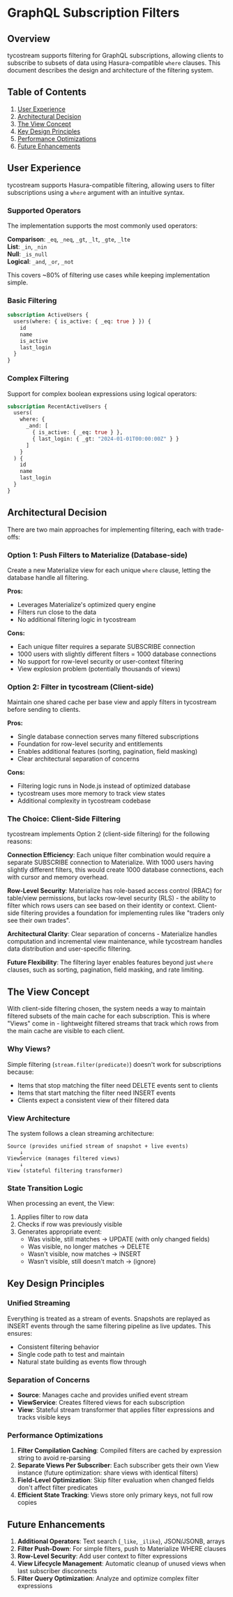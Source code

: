 # GraphQL Subscription Filters

## Overview

tycostream supports filtering for GraphQL subscriptions, allowing clients to subscribe to subsets of data using Hasura-compatible `where` clauses. This document describes the design and architecture of the filtering system.

## Table of Contents

1. [User Experience](#user-experience)
2. [Architectural Decision](#architectural-decision)
3. [The View Concept](#the-view-concept)
4. [Key Design Principles](#key-design-principles)
5. [Performance Optimizations](#performance-optimizations)
6. [Future Enhancements](#future-enhancements)

## User Experience

tycostream supports Hasura-compatible filtering, allowing users to filter subscriptions using a `where` argument with an intuitive syntax.

### Supported Operators

The implementation supports the most commonly used operators:

**Comparison**: `_eq`, `_neq`, `_gt`, `_lt`, `_gte`, `_lte`  
**List**: `_in`, `_nin`  
**Null**: `_is_null`  
**Logical**: `_and`, `_or`, `_not`

This covers ~80% of filtering use cases while keeping implementation simple.

### Basic Filtering

```graphql
subscription ActiveUsers {
  users(where: { is_active: { _eq: true } }) {
    id
    name
    is_active
    last_login
  }
}
```

### Complex Filtering

Support for complex boolean expressions using logical operators:

```graphql
subscription RecentActiveUsers {
  users(
    where: {
      _and: [
        { is_active: { _eq: true } },
        { last_login: { _gt: "2024-01-01T00:00:00Z" } }
      ]
    }
  ) {
    id
    name
    last_login
  }
}
```

## Architectural Decision

There are two main approaches for implementing filtering, each with trade-offs:

### Option 1: Push Filters to Materialize (Database-side)
Create a new Materialize view for each unique `where` clause, letting the database handle all filtering.

**Pros:**
- Leverages Materialize's optimized query engine
- Filters run close to the data
- No additional filtering logic in tycostream

**Cons:**
- Each unique filter requires a separate SUBSCRIBE connection
- 1000 users with slightly different filters = 1000 database connections
- No support for row-level security or user-context filtering
- View explosion problem (potentially thousands of views)

### Option 2: Filter in tycostream (Client-side)
Maintain one shared cache per base view and apply filters in tycostream before sending to clients.

**Pros:**
- Single database connection serves many filtered subscriptions
- Foundation for row-level security and entitlements
- Enables additional features (sorting, pagination, field masking)
- Clear architectural separation of concerns

**Cons:**
- Filtering logic runs in Node.js instead of optimized database
- tycostream uses more memory to track view states
- Additional complexity in tycostream codebase

### The Choice: Client-Side Filtering

tycostream implements Option 2 (client-side filtering) for the following reasons:

**Connection Efficiency**: Each unique filter combination would require a separate SUBSCRIBE connection to Materialize. With 1000 users having slightly different filters, this would create 1000 database connections, each with cursor and memory overhead.

**Row-Level Security**: Materialize has role-based access control (RBAC) for table/view permissions, but lacks row-level security (RLS) - the ability to filter which rows users can see based on their identity or context. Client-side filtering provides a foundation for implementing rules like "traders only see their own trades".

**Architectural Clarity**: Clear separation of concerns - Materialize handles computation and incremental view maintenance, while tycostream handles data distribution and user-specific filtering.

**Future Flexibility**: The filtering layer enables features beyond just `where` clauses, such as sorting, pagination, field masking, and rate limiting.

## The View Concept

With client-side filtering chosen, the system needs a way to maintain filtered subsets of the main cache for each subscription. This is where "Views" come in - lightweight filtered streams that track which rows from the main cache are visible to each client.

### Why Views?

Simple filtering (`stream.filter(predicate)`) doesn't work for subscriptions because:
- Items that stop matching the filter need DELETE events sent to clients
- Items that start matching the filter need INSERT events  
- Clients expect a consistent view of their filtered data

### View Architecture

The system follows a clean streaming architecture:

```
Source (provides unified stream of snapshot + live events)
    ↓
ViewService (manages filtered views)
    ↓
View (stateful filtering transformer)
```

### State Transition Logic

When processing an event, the View:
1. Applies filter to row data
2. Checks if row was previously visible
3. Generates appropriate event:
   - Was visible, still matches → UPDATE (with only changed fields)
   - Was visible, no longer matches → DELETE  
   - Wasn't visible, now matches → INSERT
   - Wasn't visible, still doesn't match → (ignore)

## Key Design Principles

### Unified Streaming

Everything is treated as a stream of events. Snapshots are replayed as INSERT events through the same filtering pipeline as live updates. This ensures:
- Consistent filtering behavior
- Single code path to test and maintain
- Natural state building as events flow through

### Separation of Concerns

- **Source**: Manages cache and provides unified event stream
- **ViewService**: Creates filtered views for each subscription
- **View**: Stateful stream transformer that applies filter expressions and tracks visible keys

### Performance Optimizations

1. **Filter Compilation Caching**: Compiled filters are cached by expression string to avoid re-parsing
2. **Separate Views Per Subscriber**: Each subscriber gets their own View instance (future optimization: share views with identical filters)
3. **Field-Level Optimization**: Skip filter evaluation when changed fields don't affect filter predicates
4. **Efficient State Tracking**: Views store only primary keys, not full row copies

## Future Enhancements

1. **Additional Operators**: Text search (`_like`, `_ilike`), JSON/JSONB, arrays
2. **Filter Push-Down**: For simple filters, push to Materialize WHERE clauses
3. **Row-Level Security**: Add user context to filter expressions
4. **View Lifecycle Management**: Automatic cleanup of unused views when last subscriber disconnects
5. **Filter Query Optimization**: Analyze and optimize complex filter expressions